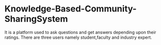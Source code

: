 # Knowledge-Based-Community-SharingSystem
It is a platform used to ask questions and get answers depending upon their ratings. There are three users namely student,faculty and industry expert. 
